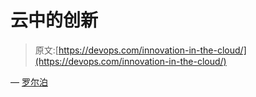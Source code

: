 # 云中的创新

> 原文:[https://devops.com/innovation-in-the-cloud/](https://devops.com/innovation-in-the-cloud/)

— [罗尔泊](https://devops.com/author/breselman/)